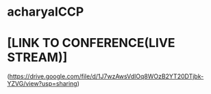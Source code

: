 # acharyaICCP
#  [LINK TO CONFERENCE(LIVE STREAM)]
(https://drive.google.com/file/d/1J7wzAwsVdlOq8WOzB2YT20DTjbk-YZVG/view?usp=sharing)
